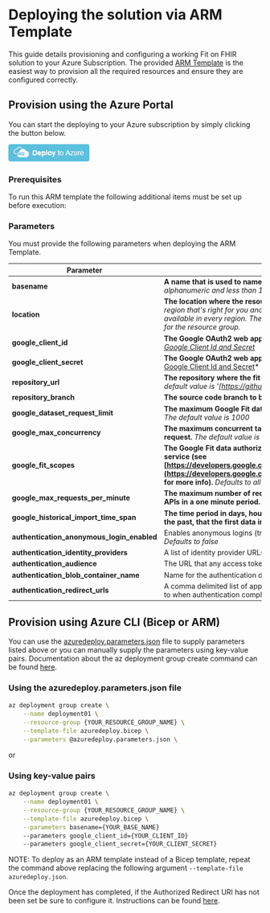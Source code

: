 # Deploying the solution via ARM Template

This guide details provisioning and configuring a working Fit on FHIR solution to your Azure Subscription. The provided [ARM Template](../deploy/azuredeploy.json) is the easiest way to provision all the required resources and ensure they are configured correctly.

## Provision using the Azure Portal

You can start the deploying to your Azure subscription by simply clicking the button below.

<a href="https://portal.azure.com/#create/Microsoft.Template/uri/https%3A%2F%2Fraw.githubusercontent.com%2FMicrosoft%2Ffit-on-fhir%2Fmain%2Fdeploy%2Fazuredeploy.json" target="_blank">
    <img src="../media/deploy-button.png", alt="Deploy Button"/>
</a>

### Prerequisites

To run this ARM template the following additional items must be set up before execution:

### Parameters

You must provide the following parameters when deploying the ARM Template.

|Parameter|Use|Required
|---|---|---
|**basename**|**A name that is used to name provisioned resources.** *Should be alphanumeric and less than 16 characters. Must be globally unique.*|true
|**location**|**The location where the resources(s) are deployed.** *Choose the Azure region that's right for you and your customers. Not every resource is available in every region. The default value will be the location defined for the resource group.*|false
|**google_client_id**|**The Google OAuth2 web application client id.** *[Where to find your Google Client Id and Secret](./finding-google-client-id-and-secret.md)*|true
|**google_client_secret**|**The Google OAuth2 web application secret.** [Where to find your Google Client Id and Secret](./finding-google-client-id-and-secret.md)*|true
|**repository_url**|**The repository where the fit-on-fhir source code resides.** *The default value is '[https://github.com/Microsoft/fit-on-fhir]()'*|false
|**repository_branch**|**The source code branch to be deployed.** *The default value is 'main'*|false
|**google_dataset_request_limit**|**The maximum Google Fit data points returned per dataset request.** *The default value is 1000*|false
|**google_max_concurrency**|**The maximum concurrent tasks allowed per Google Fit dataset request.** *The default value is 10*|false
|**google_fit_scopes**|**The Google Fit data authorization scopes allowed for users of this service (see [https://developers.google.com/fit/datatypes#authorization_scopes](https://developers.google.com/fit/datatypes#authorization_scopes) for more info).** *Defaults to all available scopes*|false
|**google_max_requests_per_minute**|**The maximum number of requests that can be made to the Google APIs in a one minute period.** *Defaults to 300*|false
|**google_historical_import_time_span**|**The time period in days, hours, minutes, and seconds from now into the past, that the first data import will cover.** *Defaults to 30 days*|false
|**authentication_anonymous_login_enabled**|Enables anonymous logins (true) or requires authentication (false). *Defaults to false*|false
|**authentication_identity_providers**|A list of identity provider URLs used when authentication is required.|false
|**authentication_audience**|The URL that any access tokens are granted for.|false
|**authentication_blob_container_name**|Name for the authentication data storage container.|false
|**authentication_redirect_urls**|A comma delimited list of approved redirect URLs that can be navigated to when authentication completes successfully.|false

## Provision using Azure CLI (Bicep or ARM)

You can use the [azuredeploy.parameters.json](../deploy/azuredeploy.parameters.json) file to supply parameters listed above or you can manually supply the parameters using key-value pairs. Documentation about the az deployment group create command can be found [here](https://docs.microsoft.com/en-us/cli/azure/deployment/group?view=azure-cli-latest#az-deployment-group-create).

### Using the azuredeploy.parameters.json file

```sh
az deployment group create \
    --name deployment01 \
    --resource-group {YOUR_RESOURCE_GROUP_NAME} \
    --template-file azuredeploy.bicep \
    --parameters @azuredeploy.parameters.json \
```

or

### Using key-value pairs

```sh
az deployment group create \
    --name deployment01 \
    --resource-group {YOUR_RESOURCE_GROUP_NAME} \
    --template-file azuredeploy.bicep \
    --parameters basename={YOUR_BASE_NAME}
    --parameters google_client_id={YOUR_CLIENT_ID}
    --parameters google_client_secret={YOUR_CLIENT_SECRET}
```

NOTE: To deploy as an ARM template instead of a Bicep template, repeat the command above replacing the following argument `--template-file azuredeploy.json`.

Once the deployment has completed, if the Authorized Redirect URI has not been set be sure to configure it. Instructions can be found [here](./setting-redirect-uris.md).
